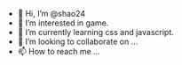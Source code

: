 - 👋 Hi, I’m @shao24
- 👀 I’m interested in game.
- 🌱 I’m currently learning css and javascript.
- 💞️ I’m looking to collaborate on ...
- 📫 How to reach me ...

<!---
shao24/shao24 is a ✨ special ✨ repository because its `README.md` (this file) appears on your GitHub profile.
You can click the Preview link to take a look at your changes.
--->
